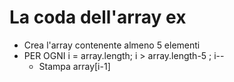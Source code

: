 # La coda dell'array ex

- Crea l'array contenente almeno 5 elementi
- PER OGNI i = array.length; i > array.length-5 ; i--
    - Stampa array[i-1]